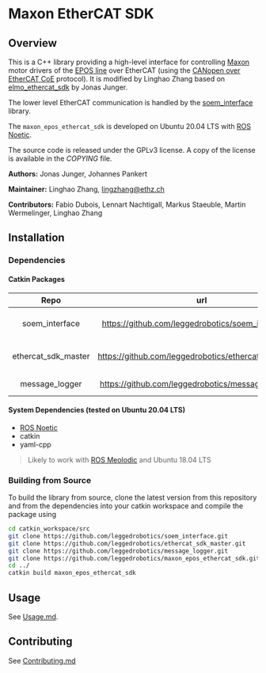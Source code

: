 # Maxon EtherCAT SDK

## Overview

This is a C++ library providing a high-level interface for controlling [Maxon](https://www.maxonmc.com/) motor drivers of the [EPOS line](https://www.maxongroup.com/maxon/view/content/epos-detailsite) over EtherCAT (using the [CANopen over EtherCAT CoE](https://www.ethercat.org/en/technology.html#1.9.1) protocol). It is modified by Linghao Zhang based on [elmo_ethercat_sdk](https://github.com/leggedrobotics/elmo_ethercat_sdk) by Jonas Junger.

The lower level EtherCAT communication is handled by the [soem_interface](https://github.com/leggedrobotics/soem_interface) library.

The `maxon_epos_ethercat_sdk` is developed on Ubuntu 20.04 LTS with [ROS Noetic](https://wiki.ros.org/noetic).

The source code is released under the GPLv3 license.
A copy of the license is available in the *COPYING* file.

**Authors:** Jonas Junger, Johannes Pankert

**Maintainer:** Linghao Zhang, lingzhang@ethz.ch

**Contributors:** Fabio Dubois, Lennart Nachtigall, Markus Staeuble, Martin Wermelinger, Linghao Zhang

## Installation

### Dependencies

#### Catkin Packages

|        Repo         |                          url                          |   License    |               Content               |
| :-----------------: | :---------------------------------------------------: | :----------: | :---------------------------------: |
|   soem_interface    | https://github.com/leggedrobotics/soem_interface.git  |    GPLv3     | Low-level EtherCAT functionalities  |
| ethercat_sdk_master | https://github.com/leggedrobotics/ethercat_sdk_master | BSD 3-Clause | High-level EtherCAT functionalities |
|   message_logger    | https://github.com/leggedrobotics/message_logger.git  | BSD 3-Clause |         simple log streams          |

#### System Dependencies (tested on Ubuntu 20.04 LTS)

- [ROS Noetic](https://wiki.ros.org/noetic)
- catkin
- yaml-cpp
  
> Likely to work with [ROS Meolodic](https://wiki.ros.org/melodic) and Ubuntu 18.04 LTS

### Building from Source

To build the library from source, clone the latest version from this repository and from the dependencies into your catkin workspace and compile the package using

```bash
cd catkin_workspace/src
git clone https://github.com/leggedrobotics/soem_interface.git
git clone https://github.com/leggedrobotics/ethercat_sdk_master.git
git clone https://github.com/leggedrobotics/message_logger.git
git clone https://github.com/leggedrobotics/maxon_epos_ethercat_sdk.git
cd ../
catkin build maxon_epos_ethercat_sdk
```

## Usage

See [Usage.md](doc/Usage.md).

## Contributing

See [Contributing.md](Contributing.md)